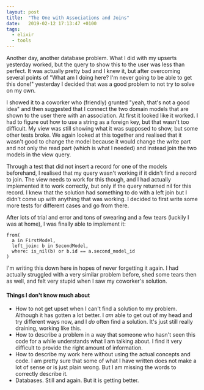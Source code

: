 ```yaml
---
layout: post
title:  "The One with Associations and Joins"
date:   2019-02-12 17:13:47 +0100
tags: 
  - elixir
  - tools
---
```


Another day, another database problem. What I did with my upserts yesterday worked, but the query to show this to the user was less than perfect. It was actually pretty bad and I knew it, but after overcoming several points of "What am I doing here? I'm never going to be able to get this done!" yesterday I decided that was a good problem to not try to solve on my own.

I showed it to a coworker who (friendly) grunted "yeah, that's not a good idea" and then suggested that I connect the two domain models that are shown to the user there with an association. At first it looked like it worked. I had to figure out how to use a string as a foreign key, but that wasn't too difficult. My view was still showing what it was supposed to show, but some other tests broke. We again looked at this together and realised that it wasn't good to change the model because it would change the write part and not only the read part (which is what I needed) and instead join the two models in the view query.

Through a test that did not insert a record for one of the models beforehand, I realised that my query wasn't working if it didn't find a record to join. The view needs to work for this though, and I had actually implemented it to work correctly, but only if the query returned nil for this record. I knew that the solution had something to do with a left join but I didn't come up with anything that was working. I decided to first write some more tests for different cases and go from there.

After lots of trial and error and tons of swearing and a few tears (luckily I was at home), I was finally able to implement it:
```
from(
  a in FirstModel,
  left_join: b in SecondModel,
  where: is_nil(b) or b.id == a.second_model_id
)
```
I'm writing this down here in hopes of never forgetting it again. I had actually struggled with a very similar problem before, shed some tears then as well, and felt very stupid when I saw my coworker's solution.

#### Things I don't know much about
- How to not get upset when I can't find a solution to my problem. Although it has gotten a lot better. I *am* able to get out of my head and try different ways now, and I *do* often find a solution. It's just still really draining, working like this.
- How to describe a problem in a way that someone who hasn't seen this code for a while understands what I am talking about. I find it very difficult to provide the right amount of information.
- How to describe my work here without using the actual concepts and code. I am pretty sure that some of what I have written does not make a lot of sense or is just plain wrong. But I am missing the words to correctly describe it.
- Databases. Still and again. But it is getting better.
